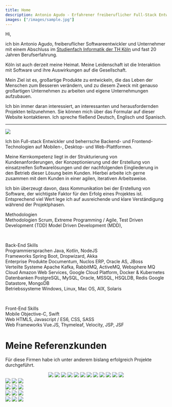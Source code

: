 ```yaml
---
title: Home
description: Antonio Agudo - Erfahrener freiberuflicher Full-Stack Entwickler in Köln für Java, Kotlin, Swift und NodeJS 
images: ["/images/sample.jpg"]
---
```


Hi,

ich bin Antonio Agudo, freiberuflicher Softwareentwickler und Unternehmer mit einem Abschluss im [Studienfach Informatik der 
TH Köln](https://www.th-koeln.de/) und fast 20 Jahren Berufserfahrung. 

Köln ist auch derzeit meine Heimat. 
Meine Leidenschaft ist die Interaktion mit Software und ihre Auswirkungen auf die Gesellschaft.
 
Mein Ziel ist es, großartige Produkte zu entwickeln, die das Leben der Menschen zum Besseren verändern, 
und zu diesem Zweck mit genauso großartigen Unternehmen zu arbeiten und eigene Unternehmungen aufzubauen.

Ich bin immer daran interessiert, an interessanten und herausfordernden Projekten teilzunehmen. 
Sie können mich über das Formular auf dieser Website kontaktieren. 
Ich spreche fließend Deutsch, Englisch und Spanisch.

* * *

<img src="/images/build-measure-earn.jpg" class="article-header-image">

Ich bin Full-stack Entwickler und beherrsche Backend- und Frontend-Technologien 
auf Mobilen-, Desktop- und Web-Plattformen.  

Meine Kernkompetenz liegt in der Strukturierung von Kundenanforderungen, 
der Konzeptionierung und der Erstellung von einsatzreifen Softwarelösungen und der nachfolgenden Eingliederung in 
den Betrieb dieser Lösung beim Kunden.
Hierbei arbeite ich gerne zusammen mit dem Kunden in einer agilen, iterativen Arbeitsweise.

Ich bin überzeugt davon, dass Kommunikation bei der Erstellung von Software, der wichtigste Faktor für den
Erfolg eines Projektes ist. Entsprechend viel Wert lege ich auf ausreichende und klare Verständigung während der Projektphasen.

<div class="reference-tech-container methodology">
    <div class="tech-head">Methodologien</div>
    <div class="tech-items">
        <span class="tech-text-label">Methodologien</span>
        <span class="tech-text-item">Scrum, Extreme Programming / Agile,</span> 
        <span class="tech-text-item">Test Driven Development (TDD)</span>
        <span class="tech-text-item">Model Driven Development (MDD), </span>
    </div>
</div>
<p>&nbsp;</p>
<div class="reference-tech-container backend">
    <div class="tech-head">Back-End Skills</div>
    <div class="tech-items">
        <span class="tech-text-label">Programmiersprachen</span>
        <span class="tech-text-item">Java, Kotlin, NodeJS</span>
    </div>
    <div class="tech-items">
        <span class="tech-text-label">Frameworks</span>
        <span class="tech-text-item">Spring Boot, Dropwizard, Akka</span>        
    </div>
    <div class="tech-items">
        <span class="tech-text-label">Enterprise Produkte</span>
        <span class="tech-text-item">Documentum, Nuclos ERP, Oracle AS, JBoss</span>        
    </div>
    <div class="tech-items">
        <span class="tech-text-label">Verteilte Systeme</span>
        <span class="tech-text-item">Apache Kafka, RabbitMQ, ActiveMQ, Websphere MQ</span>        
    </div>
    <div class="tech-items">
        <span class="tech-text-label">Cloud</span>
        <span class="tech-text-item">Amazon Web Services, Google Cloud Platform,</span>    
        <span class="tech-text-item">Docker & Kubernetes</span>    
    </div>
    <div class="tech-items">
        <span class="tech-text-label">Datenbanken</span>
        <span class="tech-text-item">PostgreSQL, MySQL, Oracle, MSSQL, HSQLDB, Redis</span>    
        <span class="tech-text-item">Google Datastore, MongoDB</span>    
    </div>
    <div class="tech-items">
        <span class="tech-text-label">Betriebssysteme</span>
        <span class="tech-text-item">Windows, Linux, Mac OS, AIX, Solaris</span>
    </div>
</div>

<p>&nbsp;</p>

<div class="reference-tech-container frontend">
    <div class="tech-head">Front-End Skills</div>
    <div class="tech-items ">
        <span class="tech-text-label">Mobile</span>
        <span class="tech-text-item">Objective-C, Swift</span>
    </div>    
    <div class="tech-items ">
        <span class="tech-text-label">Web</span>
        <span class="tech-text-item">HTML5, Javascript / ES6, CSS, SASS</span>
    </div>
    <div class="tech-items">
        <span class="tech-text-label">Web Frameworks</span>
        <span class="tech-text-item">Vue.JS, Thymeleaf, Velocity, JSP, JSF</span>
    </div>
</div>


# Meine Referenzkunden

Für diese Firmen habe ich unter anderem bislang erfolgreich Projekte durchgeführt.

<center>
    <div class="reference-mobile-container">
        <img src="/images/referenzen/rewe_digital_logo.jpg">
        <img src="/images/referenzen/eon_logo.jpg">
        <img src="/images/referenzen/hrs_logo.png">        
        <img src="/images/referenzen/bayer_logo.jpg">
        <img src="/images/referenzen/vodafone_logo.png">
        <img src="/images/referenzen/pkw_de_logo.png">
        <img src="/images/referenzen/acentic_logo.jpg">
        <img src="/images/referenzen/schlankr_logo.png">
        <img src="/images/referenzen/unitymedia_logo.jpg">
        <img src="/images/referenzen/contentteam_logo.jpg">
        <img src="/images/referenzen/earthtv_logo.png">
        <img src="/images/referenzen/imageloop_logo.jpg">
    </div>
</center>

<div class="reference-container">
    <img src="/images/referenzen/rewe_digital_logo.jpg">
    <img src="/images/referenzen/eon_logo.jpg">
    <img src="/images/referenzen/hrs_logo.png">        
</div>
<div class="reference-container">
    <img src="/images/referenzen/bayer_logo.jpg">
    <img src="/images/referenzen/vodafone_logo.png">
    <img src="/images/referenzen/unitymedia_logo.jpg">
</div>
<div class="reference-container">
    <img src="/images/referenzen/pkw_de_logo.png">
    <img src="/images/referenzen/acentic_logo.jpg">
    <img src="/images/referenzen/schlankr_logo.png">
</div>                       
<div class="reference-container">
    <img src="/images/referenzen/contentteam_logo.jpg">
    <img src="/images/referenzen/earthtv_logo.png">
    <img src="/images/referenzen/imageloop_logo.jpg">
</div>


